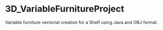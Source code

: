 # 3D_VariableFurnitureProject
 Variable furniture vectorial creation for a Shelf using Java and OBJ format.
